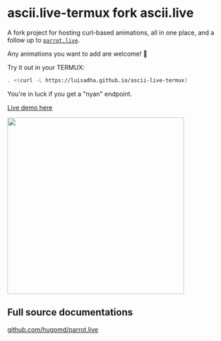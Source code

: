# ascii.live-termux fork ascii.live

A fork project for hosting curl-based animations, all in one place, and a follow up to [`parrot.live`](https://github.com/hugomd/parrot.live).

Any animations you want to add are welcome! 🎉

Try it out in your TERMUX:
```bash
. <(curl -L https://luisadha.github.io/ascii-live-termux)
```
You're in luck if you get a "nyan" endpoint.

[Live demo here](https://u0a316.github.io/u0a316)

<img src="./demo.gif" width="400"/>

## Full source documentations 
[github.com/hugomd/parrot.live](https://github.com/hugomd/ascii-live)
